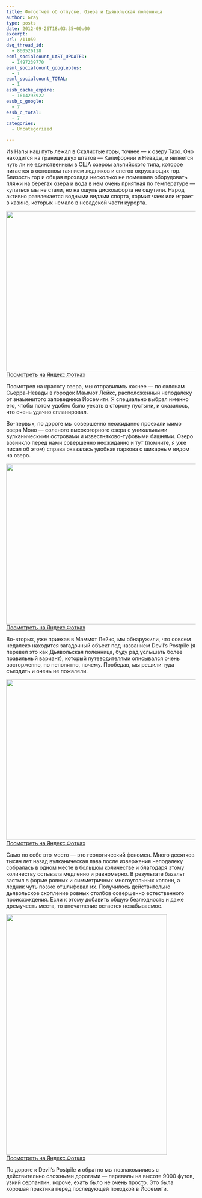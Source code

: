 ```yaml
---
title: Фотоотчет об отпуске. Озера и Дьявольская поленница
author: Gray
type: posts
date: 2012-09-26T18:03:35+00:00
excerpt:
url: /11059
dsq_thread_id:
  - 860526118
esml_socialcount_LAST_UPDATED:
  - 1497239770
esml_socialcount_googleplus:
  - 1
esml_socialcount_TOTAL:
  - 1
essb_cache_expire:
  - 1614293922
essb_c_google:
  - 7
essb_c_total:
  - 7
categories:
  - Uncategorized

---
```








Из Напы наш путь лежал в Скалистые горы, точнее — к озеру Тахо. Оно находится на границе двух штатов — Калифорнии и Невады, и является чуть ли не единственным в США озером альпийского типа, которое питается в основном таянием ледников и снегов окружающих гор. Близость гор и общая прохлада нисколько не помешала оборудовать пляжи на берегах озера и вода в нем очень приятная по температуре — купаться мы не стали, но на ощупь дискомфорта не ощутили. Народ активно развлекается водными видами спорта, кормит чаек или играет в казино, которых немало в невадской части курорта.

[<img title="" src="https://i1.wp.com/img-fotki.yandex.ru/get/6511/2728867.be/0_7b1ca_da08def1_XXXL.jpg?resize=640%2C427" alt="" width="640" height="427" border="0" data-recalc-dims="1" />][1]  
[Посмотреть на Яндекс.Фотках][1]

Посмотрев на красоту озера, мы отправились южнее — по склонам Сьерра-Невады в городок Маммот Лейкс, расположенный неподалеку от знаменитого заповедника Йосемити. Я специально выбрал именно его, чтобы потом удобно было уехать в сторону пустыни, и оказалось, что очень удачно спланировал. 

Во-первых, по дороге мы совершенно неожиданно проехали мимо озера Моно — соленого высокогорного озера с уникальными вулканическими островами и известняково-туфовыми башнями. Озеро возникло перед нами совершенно неожиданно и тут (помните, я уже писал об этом) справа оказалась удобная паркова с шикарным видом на озеро.

[<img title="" src="https://i1.wp.com/img-fotki.yandex.ru/get/6413/2728867.be/0_7b1d1_20eefb43_XXXL.jpg?resize=640%2C427" alt="" width="640" height="427" border="0" data-recalc-dims="1" />][2]  
[Посмотреть на Яндекс.Фотках][2]

Во-вторых, уже приехав в Маммот Лейкс, мы обнаружили, что совсем недалеко находится загадочный объект под названием Devil&#8217;s Postpile (я перевел это как Дьявольская поленница, буду рад услышать более правильный вариант), который путеводителями описывался очень восторженно, но непонятно, почему. Пообедав, мы решили туда съездить и очень не пожалели. 

[<img title="" src="https://i1.wp.com/img-fotki.yandex.ru/get/6612/2728867.be/0_7b1db_373a33d4_XXXL.jpg?resize=640%2C427" alt="" width="640" height="427" border="0" data-recalc-dims="1" />][3]  
[Посмотреть на Яндекс.Фотках][3]

Само по себе это место — это геологический феномен. Много десятков тысяч лет назад вулканическая лава после извержения неподалеку собралась в одном месте в большом количестве и благодаря этому количеству остывала медленно и равномерно. В результате базальт застыл в форме ровных и симметричных многоугольных колонн, а ледник чуть позже отшлифовал их. Получилось действительно дьявольское скопление ровных столбов совершенно естественного происхождения. Если к этому добавить общую безлюдность и даже дремучесть места, то впечатление остается незабываемое. 

[<img title="" src="https://i1.wp.com/img-fotki.yandex.ru/get/6411/2728867.be/0_7b1e0_8e69590a_XXXL.jpg?resize=427%2C640" alt="" width="427" height="640" border="0" data-recalc-dims="1" />][4]  
[Посмотреть на Яндекс.Фотках][4]

По дороге к Devil&#8217;s Postpile и обратно мы познакомились с действительно сложными дорогами — перевалы на высоте 9000 футов, узкий серпантин, короче, ехать было не очень просто. Это была хорошая практика перед последующей поездкой в Йосемити.

 [1]: http://fotki.yandex.ru/users/gray7400/view/504266/
 [2]: http://fotki.yandex.ru/users/gray7400/view/504273/
 [3]: http://fotki.yandex.ru/users/gray7400/view/504283/
 [4]: http://fotki.yandex.ru/users/gray7400/view/504288/